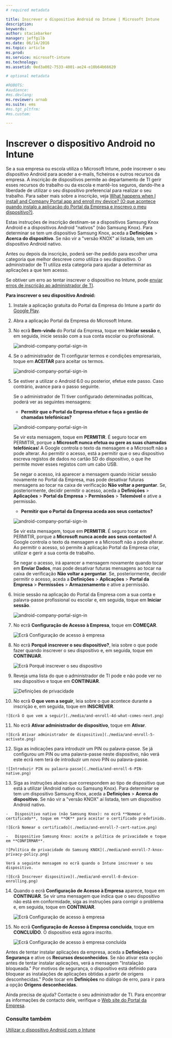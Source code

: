 ```yaml
---
# required metadata

title: Inscrever o dispositivo Android no Intune | Microsoft Intune
description:
keywords:
author: staciebarker
manager: jeffgilb
ms.date: 06/14/2016
ms.topic: article
ms.prod:
ms.service: microsoft-intune
ms.technology:
ms.assetid: 0ed3a002-7533-4001-ae24-e10b64b66620

# optional metadata

#ROBOTS:
#audience:
#ms.devlang:
ms.reviewer: arnab
ms.suite: ems
#ms.tgt_pltfrm:
#ms.custom:

---
```



# Inscrever o dispositivo Android no Intune

Se a sua empresa ou escola utiliza o Microsoft Intune, pode inscrever o seu dispositivo Android para aceder a e-mails, ficheiros e outros recursos da empresa. A inscrição de dispositivos permite ao departamento de TI gerir esses recursos do trabalho ou da escola e mantê-los seguros, dando-lhe a liberdade de utilizar o seu dispositivo preferencial para realizar o seu trabalho. Para saber mais sobre a inscrição, veja [What happens when I install and Company Portal app and enroll my device? (O que acontece quando instalo a aplicação do Portal da Empresa e inscrevo o meu dispositivo?)](what-happens-if-you-install-the-Company-Portal-app-and-enroll-your-device-in-intune-android.md).

Estas instruções de inscrição destinam-se a dispositivos Samsung Knox Android e a dispositivos Android "nativos" (não Samsung Knox). Para determinar se tem um dispositivo Samsung Knox, aceda a **Definições** &gt; **Acerca do dispositivo**. Se não vir a "versão KNOX" aí listada, tem um dispositivo Android nativo.

Antes ou depois da inscrição, poderá ser-lhe pedido para escolher uma categoria que melhor descreve como utiliza o seu dispositivo. O administrador de TI utiliza esta categoria para ajudar a determinar as aplicações a que tem acesso.

Se obtiver um erro ao tentar inscrever o dispositivo no Intune, pode [enviar erros de inscrição ao administrador de TI](send-enrollment-errors-to-your-it-administrator-android.md).

**Para inscrever o seu dispositivo Android:**

1.  Instale a aplicação gratuita do Portal da Empresa do Intune a partir do [Google Play](http://play.google.com/store/apps/details?id=com.microsoft.windowsintune.companyportal).

2.  Abra a aplicação Portal da Empresa do Microsoft Intune.

3.  No ecrã **Bem-vindo** do Portal da Empresa, toque em **Iniciar sessão** e, em seguida, inicie sessão com a sua conta escolar ou profissional.

    ![android-company-portal-sign-in](./media/and-enroll-0-welcome-screen.png)   

4.  Se o administrador de TI configurar termos e condições empresariais, toque em **ACEITAR** para aceitar os termos.

    ![android-company-portal-sign-in](./media/and-enroll-3-accept-terms.png)

5.  Se estiver a utilizar o Android 6.0 ou posterior, efetue este passo. Caso contrário, avance para o passo seguinte. 

    Se o administrador de TI tiver configurado determinadas políticas, poderá ver as seguintes mensagens:
    -   **Permitir que o Portal da Empresa efetue e faça a gestão de chamadas telefónicas?**

    ![android-company-portal-sign-in](./media/and-enroll-3a-allow-phone-access.png)

    Se vir esta mensagem, toque em **PERMITIR**. É seguro tocar em PERMITIR, porque a **Microsoft nunca efetua ou gere as suas chamadas telefónicas**! A Google controla o texto da mensagem e a Microsoft não a pode alterar. Ao permitir o acesso, está a permitir que o seu dispositivo escreva registos de dados no cartão SD do dispositivo, o que lhe permite mover esses registos com um cabo USB.

    Se negar o acesso, irá aparecer a mensagem quando iniciar sessão novamente no Portal da Empresa, mas pode desativar futuras mensagens ao tocar na caixa de verificação **Não voltar a perguntar**.  Se, posteriormente, decidir permitir o acesso, aceda a **Definições** &gt; **Aplicações** &gt; **Portal da Empresa** &gt; **Permissões** &gt; **Telemóvel** e ative a permissão.

    -   **Permitir que o Portal da Empresa aceda aos seus contactos?**

    ![android-company-portal-sign-in](./media/and-enroll-3b-allow-contacts-access.png)

    Se vir esta mensagem, toque em **PERMITIR**. É seguro tocar em PERMITIR, porque a **Microsoft nunca acede aos seus contactos!** A Google controla o texto da mensagem e a Microsoft não a pode alterar. Ao permitir o acesso, só permite à aplicação Portal da Empresa criar, utilizar e gerir a sua conta de trabalho.

    Se negar o acesso, irá aparecer a mensagem novamente quando tocar em **Enviar Dados**, mas pode desativar futuras mensagens ao tocar na caixa de verificação **Não voltar a perguntar**. Se, posteriormente, decidir permitir o acesso, aceda a **Definições** &gt; **Aplicações** &gt; **Portal da Empresa** &gt; **Permissões** &gt; **Armazenamento** e ative a permissão.

6.  Inicie sessão na aplicação do Portal da Empresa com a sua conta e palavra-passe profissional ou escolar e, em seguida, toque em **Iniciar sessão**.

    ![android-company-portal-sign-in](./media/and-enroll-2-cp-sign-in.png)

7.  No ecrã **Configuração de Acesso à Empresa**, toque em **COMEÇAR**.

    ![Ecrã Configuração de acesso à empresa](./media/and-enroll-4a-comp-access-setup.png)

8.  No ecrã **Porquê inscrever o seu dispositivo?**, leia sobre o que pode fazer quando inscrever o seu dispositivo e, em seguida, toque em **CONTINUAR**.

    ![Ecrã Porquê inscrever o seu dispositivo](./media/and-enroll-4b-why-enroll.png)

9.  Reveja uma lista do que o administrador de TI pode e não pode ver no seu dispositivo e toque em **CONTINUAR**.

    ![Definições de privacidade](./media/and-enroll-4c-we-care-privacy.png)

10.  No ecrã **O que vem a seguir**, leia sobre o que acontece durante a inscrição e, em seguida, toque em **INSCREVER**.

    ![Ecrã O que vem a seguir](./media/and-enroll-4d-what-comes-next.png)

11.  No ecrã **Ativar administrador de dispositivo**, toque em **Ativar**.

    ![Ecrã Ativar administrador de dispositivo](./media/and-enroll-5-activate.png)

12.  Siga as indicações para introduzir um PIN ou palavra-passe. Se já configurou um PIN ou uma palavra-passe neste dispositivo, não verá este ecrã nem terá de introduzir um novo PIN ou palavra-passe.

    ![Introduzir PIN ou palavra-passe](./media/and-enroll-6-PIN-native.png)

13.  Siga as instruções abaixo que correspondem ao tipo de dispositivo que está a utilizar (Android nativo ou Samsung Knox). Para determinar se tem um dispositivo Samsung Knox, aceda a **Definições** &gt; **Acerca do dispositivo**. Se não vir a "versão KNOX" aí listada, tem um dispositivo Android nativo.

    -   Dispositivo nativo (não Samsung Knox): no ecrã **Nomear o certificado**, toque em **OK** para aceitar o certificado predefinido.

    ![Ecrã Nomear o certificado](./media/and-enroll-7-cert-native.png)

    -   Dispositivo Samsung Knox: aceite a política de privacidade e toque em **CONFIRMAR**.

    ![Política de privacidade do Samsung KNOX](./media/and-enroll-7-knox-privacy-policy.png)

    Verá a seguinte mensagem no ecrã quando o Intune inscrever o seu dispositivo.

    ![Ecrã Inscrever dispositivo](./media/and-enroll-8-device-enrolling.png)

14. Quando o ecrã **Configuração de Acesso à Empresa** aparece, toque em **CONTINUAR**. Se vir uma mensagem que indica que o seu dispositivo não está em conformidade, siga as instruções para corrigir o problema e, em seguida, toque em **CONTINUAR**.

    ![Ecrã Configuração de acesso à empresa](./media/and-enroll-9-comp-access-setup.png)  

11. No ecrã **Configuração de Acesso à Empresa concluída**, toque em **CONCLUÍDO**. O dispositivo está agora inscrito.

    ![Ecrã Configuração de acesso à empresa concluída](./media/and-enroll-10-comp-access-setup-complete.png)

Antes de tentar instalar aplicações da empresa, aceda a **Definições** &gt; **Segurança** e ative os **Recursos desconhecidos**. Se não ativar esta opção antes de tentar instalar aplicações, verá a mensagem "Instalação bloqueada." Por motivos de segurança, o dispositivo está definido para bloquear as instalações de aplicações obtidas a partir de origens desconhecidas." Pode tocar em **Definições** no diálogo de erro, para ir para a opção **Origens desconhecidas**.

Ainda precisa de ajuda? Contacte o seu administrador de TI. Para encontrar as informações de contacto dele, verifique o [Web site do Portal da Empresa](http://portal.manage.microsoft.com).

### Consulte também
[Utilizar o dispositivo Android com o Intune](using-your-android-device-with-intune.md)


<!--HONumber=Jun16_HO2-->


